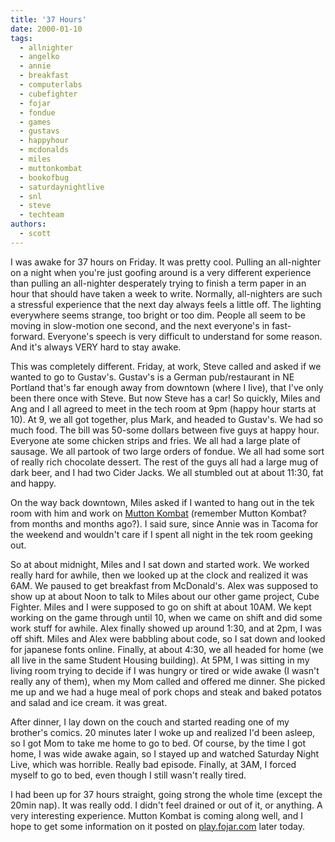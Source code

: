 ```yaml
---
title: '37 Hours'
date: 2000-01-10
tags:
  - allnighter
  - angelko
  - annie
  - breakfast
  - computerlabs
  - cubefighter
  - fojar
  - fondue
  - games
  - gustavs
  - happyhour
  - mcdonalds
  - miles
  - muttonkombat
  - bookofbug
  - saturdaynightlive
  - snl
  - steve
  - techteam
authors:
  - scott
---
```


I was awake for 37 hours on Friday. It was pretty cool. Pulling an all-nighter on a night when you're just goofing around is a very different experience than pulling an all-nighter desperately trying to finish a term paper in an hour that should have taken a week to write. Normally, all-nighters are such a stressful experience that the next day always feels a little off. The lighting everywhere seems strange, too bright or too dim. People all seem to be moving in slow-motion one second, and the next everyone's in fast-forward. Everyone's speech is very difficult to understand for some reason. And it's always VERY hard to stay awake.

This was completely different. Friday, at work, Steve called and asked if we wanted to go to Gustav's. Gustav's is a German pub/restaurant in NE Portland that's far enough away from downtown (where I live), that I've only been there once with Steve. But now Steve has a car! So quickly, Miles and Ang and I all agreed to meet in the tech room at 9pm (happy hour starts at 10). At 9, we all got together, plus Mark, and headed to Gustav's. We had so much food. The bill was 50-some dollars between five guys at happy hour. Everyone ate some chicken strips and fries. We all had a large plate of sausage. We all partook of two large orders of fondue. We all had some sort of really rich chocolate dessert. The rest of the guys all had a large mug of dark beer, and I had two Cider Jacks. We all stumbled out at about 11:30, fat and happy.

On the way back downtown, Miles asked if I wanted to hang out in the tek room with him and work on [Mutton Kombat](http://spaceninja.com/downloads/mk/) (remember Mutton Kombat? from months and months ago?). I said sure, since Annie was in Tacoma for the weekend and wouldn't care if I spent all night in the tek room geeking out.

So at about midnight, Miles and I sat down and started work. We worked really hard for awhile, then we looked up at the clock and realized it was 6AM. We paused to get breakfast from McDonald's. Alex was supposed to show up at about Noon to talk to Miles about our other game project, Cube Fighter. Miles and I were supposed to go on shift at about 10AM. We kept working on the game through until 10, when we came on shift and did some work stuff for awhile. Alex finally showed up around 1:30, and at 2pm, I was off shift. Miles and Alex were babbling about code, so I sat down and looked for japanese fonts online. Finally, at about 4:30, we all headed for home (we all live in the same Student Housing building). At 5PM, I was sitting in my living room trying to decide if I was hungry or tired or wide awake (I wasn't really any of them), when my Mom called and offered me dinner. She picked me up and we had a huge meal of pork chops and steak and baked potatos and salad and ice cream. it was great.

After dinner, I lay down on the couch and started reading one of my brother's comics. 20 minutes later I woke up and realized I'd been asleep, so I got Mom to take me home to go to bed. Of course, by the time I got home, I was wide awake again, so I stayed up and watched Saturday Night Live, which was horrible. Really bad episode. Finally, at 3AM, I forced myself to go to bed, even though I still wasn't really tired.

I had been up for 37 hours straight, going strong the whole time (except the 20min nap). It was really odd. I didn't feel drained or out of it, or anything. A very interesting experience. Mutton Kombat is coming along well, and I hope to get some information on it posted on [play.fojar.com](http://play.fojar.com/) later today.
